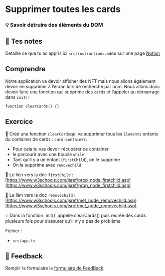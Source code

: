 # Supprimer toutes les cards

### 💡 Savoir détruire des éléments du DOM

## 📝 Tes notes

Detaille ce que tu as appris ici `src/instructions.md`ou sur une page [Notion](https://go.mikecodeur.com/course-notes-template)

## Comprendre

Notre application va devoir afficher des NFT mais nous allons également devoir en supprimer à l’écran lors de recherche par nom. Nous allons donc devoir faire une fonction qui supprime des `cards` et l’appeler au démarrage dans `init()`

```tsx
function clearCards() {}
```

## Exercice

🐶 Créé une fonction `clearCards`qui va supprimer tous les `Elements` enfants du container de cards : `card-container`.

- Pour cela tu vas devoir récupérer ce container
- le parcourir avec une boucle `while`
- Tant qu’il y a un enfant (`firstChild`), on le supprime
- On le supprime avec `removechild`

📝 Le lien vers la doc `firstChild` : [https://www.w3schools.com/jsref/prop_node_firstchild.asp](https://www.w3schools.com/jsref/prop_node_firstchild.asp)

📝 Le lien vers la doc `removechild` : [https://www.w3schools.com/jsref/met_node_removechild.asp](https://www.w3schools.com/jsref/met_node_removechild.asp)

<aside>
💡 Dans la fonction `init()` appelle clearCards() puis recréé des cards plusieurs fois pour s’assurer qu’il n’y a pas de problème

</aside>

Fichier :

- `src/app.ts`

## 🐜 Feedback

Remplir le formulaire le [formulaire de FeedBack](https://go.mikecodeur.com/cours-react-avis?entry.1912869708=TypeScript%20PRO&entry.1430994900=3.NFT-Vaniila&entry.533578441=06%20Remove%20Cards).
